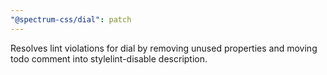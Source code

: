 ```yaml
---
"@spectrum-css/dial": patch
---
```


Resolves lint violations for dial by removing unused properties and moving todo comment into stylelint-disable description.
